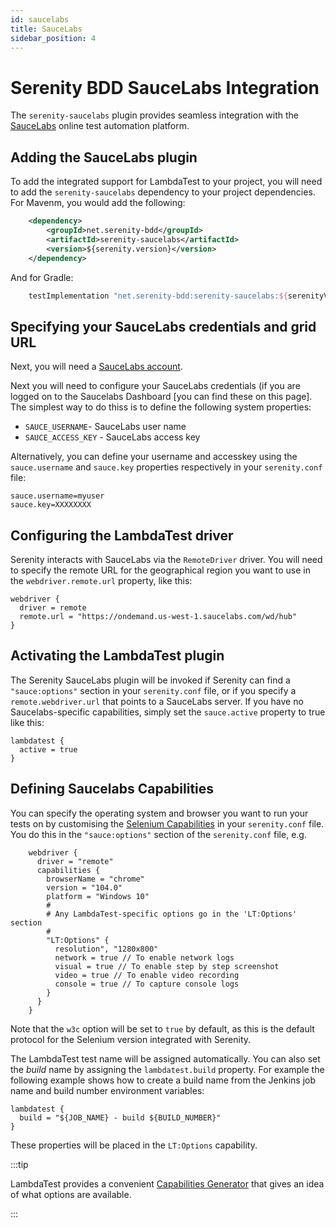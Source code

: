 ```yaml
---
id: saucelabs
title: SauceLabs
sidebar_position: 4
---
```

# Serenity BDD SauceLabs Integration

The `serenity-saucelabs` plugin provides seamless integration with the [SauceLabs](https://saucelabs.com/) online test automation platform. 

## Adding the SauceLabs plugin

To add the integrated support for LambdaTest to your project, you will need to add the `serenity-saucelabs` dependency to your project dependencies. For Mavenm, you would add the following:
```xml
    <dependency>
        <groupId>net.serenity-bdd</groupId>
        <artifactId>serenity-saucelabs</artifactId>
        <version>${serenity.version}</version>
    </dependency>
```

And for Gradle:
```groovy
    testImplementation "net.serenity-bdd:serenity-saucelabs:${serenityVersion}"
```

## Specifying your SauceLabs credentials and grid URL
Next, you will need a [SauceLabs account](https://saucelabs.com/pricing). 

Next you will need to configure your SauceLabs credentials (if you are logged on to the Saucelabs Dashboard [you can find these on this page]. The simplest way to do thiss is to define the following system properties:
* `SAUCE_USERNAME`- SauceLabs user name
* `SAUCE_ACCESS_KEY` - SauceLabs access key

Alternatively, you can define your username and accesskey using the `sauce.username` and `sauce.key` properties respectively in your `serenity.conf` file:

```hocon
sauce.username=myuser
sauce.key=XXXXXXXX
```

## Configuring the LambdaTest driver

Serenity interacts with SauceLabs via the `RemoteDriver` driver. You will need to specify the remote URL for the geographical region you want to use in the `webdriver.remote.url` property, like this:
```hocon
webdriver {
  driver = remote
  remote.url = "https://ondemand.us-west-1.saucelabs.com/wd/hub"
}
```

## Activating the LambdaTest plugin

The Serenity SauceLabs plugin will be invoked if Serenity can find a `"sauce:options"` section in your `serenity.conf` file, or if you specify a `remote.webdriver.url` that points to a SauceLabs server. If you have no Saucelabs-specific capabilities, simply set the `sauce.active` property to true like this:

```hocon
lambdatest {
  active = true
}
```

## Defining Saucelabs Capabilities

You can specify the operating system and browser you want to run your tests on by customising the [Selenium Capabilities](https://docs.saucelabs.com/dev/test-configuration-options/#desktop-and-mobile-capabilities-sauce-specific--optional) in your `serenity.conf` file. You do this in the `"sauce:options"` section of the `serenity.conf` file, e.g.

```hocon
    webdriver {
      driver = "remote"
      capabilities {
        browserName = "chrome"
        version = "104.0"
        platform = "Windows 10"
        #
        # Any LambdaTest-specific options go in the 'LT:Options' section
        #
        "LT:Options" {
          resolution", "1280x800"
          network = true // To enable network logs
          visual = true // To enable step by step screenshot
          video = true // To enable video recording
          console = true // To capture console logs
        }
      }
    }
```

Note that the `w3c` option will be set to `true` by default, as this is the default protocol for the Selenium version integrated with Serenity.

The LambdaTest test name will be assigned automatically. You can also set the _build_ name by assigning the `lambdatest.build` property.
For example the following example shows how to create a build name from the Jenkins job name and build number environment variables:

```hocon
lambdatest {
  build = "${JOB_NAME} - build ${BUILD_NUMBER}"
}
```

These properties will be placed in the `LT:Options` capability.

:::tip

LambdaTest provides a convenient [Capabilities Generator](https://www.lambdatest.com/capabilities-generator/) that gives an idea of what options are available.

:::


